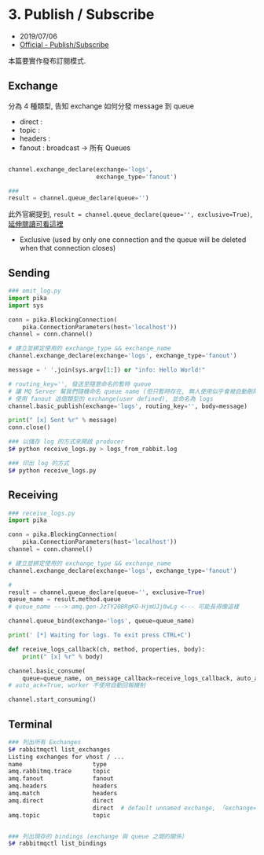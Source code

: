 # 3. Publish / Subscribe

- 2019/07/06
- [Official - Publish/Subscribe](https://www.rabbitmq.com/tutorials/tutorial-three-python.html)

本篇要實作發布訂閱模式.

## Exchange

分為 4 種類型, 告知 exchange 如何分發 message 到 queue

- direct  :
- topic   :
- headers :
- fanout  : broadcast -> 所有 Queues



```python

channel.exchange_declare(exchange='logs',
                         exchange_type='fanout')

###
result = channel.queue_declare(queue='')
```

此外官網提到, `result = channel.queue_declare(queue='', exclusive=True)`, [延伸閱讀可看這裡](https://www.rabbitmq.com/queues.html#exclusive-queues)

- Exclusive (used by only one connection and the queue will be deleted when that connection closes)


## Sending

```python
### emit_log.py
import pika
import sys

conn = pika.BlockingConnection(
    pika.ConnectionParameters(host='localhost'))
channel = conn.channel()

# 建立並綁定使用的 exchange_type && exchange_name
channel.exchange_declare(exchange='logs', exchange_type='fanout')

message = ' '.join(sys.argv[1:]) or "info: Hello World!"

# routing_key='', 發送至隨意命名的暫時 queue
# 讓 MQ Server 幫我們隨機命名 queue name (但只暫時存在, 無人使用似乎會被自動刪除)
# 使用 fanout 這個類型的 exchange(user defined), 並命名為 logs
channel.basic_publish(exchange='logs', routing_key='', body=message)

print(" [x] Sent %r" % message)
conn.close()
```

```bash
### 以儲存 log 的方式來開啟 producer
$# python receive_logs.py > logs_from_rabbit.log

### 印出 log 的方式
$# python receive_logs.py
```


## Receiving

```python
### receive_logs.py
import pika

conn = pika.BlockingConnection(
    pika.ConnectionParameters(host='localhost'))
channel = conn.channel()

# 建立並綁定使用的 exchange_type && exchange_name
channel.exchange_declare(exchange='logs', exchange_type='fanout')

#
result = channel.queue_declare(queue='', exclusive=True)
queue_name = result.method.queue
# queue_name ---> amq.gen-JzTY20BRgKO-HjmUJj0wLg <--- 可能長得像這樣

channel.queue_bind(exchange='logs', queue=queue_name)

print(' [*] Waiting for logs. To exit press CTRL+C')

def receive_logs_callback(ch, method, properties, body):
    print(" [x] %r" % body)

channel.basic_consume(
    queue=queue_name, on_message_callback=receive_logs_callback, auto_ack=True)
# auto_ack=True, worker 不使用自動回報機制

channel.start_consuming()
```


## Terminal

```bash
### 列出所有 Exchanges
$# rabbitmqctl list_exchanges
Listing exchanges for vhost / ...
name                    type
amq.rabbitmq.trace      topic
amq.fanout              fanout
amq.headers             headers
amq.match               headers
amq.direct              direct
                        direct  # default unnamed exchange, 「exchange=''」來使用它
amq.topic               topic


### 列出現存的 bindings (exchange 與 queue 之間的關係)
$# rabbitmqctl list_bindings
```

